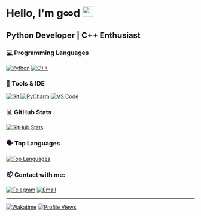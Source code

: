 # Hello, I'm g∞d <img src="https://media.giphy.com/media/hvRJCLFzcasrR4ia7z/giphy.gif" width="28">

## Python Developer | C++ Enthusiast

### 💻 Programming Languages
[![Python](https://img.shields.io/badge/Python-3776AB?style=for-the-badge&logo=python&logoColor=white)](https://www.python.org)
[![C++](https://img.shields.io/badge/C%2B%2B-00599C?style=for-the-badge&logo=c%2B%2B&logoColor=white)](https://isocpp.org)

### 🔧 Tools & IDE
[![Git](https://img.shields.io/badge/Git-F05032?style=for-the-badge&logo=git&logoColor=white)](https://git-scm.com)
[![PyCharm](https://img.shields.io/badge/PyCharm-2ECC71?style=for-the-badge&logo=pycharm&logoColor=white)](https://jetbrains.com/pycharm)
[![VS Code](https://img.shields.io/badge/VS_Code-007ACC?style=for-the-badge&logo=visual-studio-code&logoColor=white)](https://code.visualstudio.com)

### 📊 GitHub Stats
[![GitHub Stats](https://github-readme-stats.vercel.app/api?username=goodhumman&theme=tokyonight&show_icons=true&hide_border=true&include_all_commits=true)](https://github.com/goodhumman)

### 🗣️ Top Languages
[![Top Languages](https://github-readme-stats.vercel.app/api/top-langs/?username=goodhumman&theme=tokyonight&layout=compact&hide_border=true)](https://github.com/goodhumman)

### 📫 Contact with me:
[![Telegram](https://img.shields.io/badge/-Telegram-0088CC?style=for-the-badge&logo=telegram&logoColor=white)](https://t.me/goodhumman)
[![Email](https://img.shields.io/badge/-Email-8B89CC?style=for-the-badge&logo=protonmail&logoColor=white)](mailto:goodhumman@proton.me)

---

[![Wakatime](https://wakatime.com/badge/github/goodhumman/goodhumman.svg?style=plastic)](https://wakatime.com/@goodhumman)
[![Profile Views](https://komarev.com/ghpvc/?username=goodhumman&color=blue&label=Profile+Views&style=plastic)](https://github.com/goodhumman)
